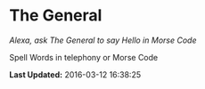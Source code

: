 # The General
*Alexa, ask The General to say Hello in Morse Code*

Spell Words in telephony or Morse Code

**Last Updated:** 2016-03-12 16:38:25